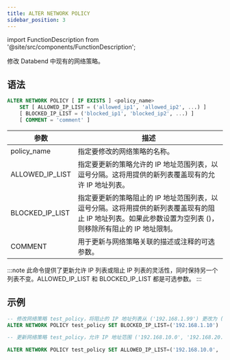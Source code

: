 ```yaml
---
title: ALTER NETWORK POLICY
sidebar_position: 3
---
```


import FunctionDescription from '@site/src/components/FunctionDescription';

<FunctionDescription description="引入或更新于：v1.2.26"/>

修改 Databend 中现有的网络策略。

## 语法

```sql
ALTER NETWORK POLICY [ IF EXISTS ] <policy_name>
    SET [ ALLOWED_IP_LIST = ('allowed_ip1', 'allowed_ip2', ...) ]
    [ BLOCKED_IP_LIST = ('blocked_ip1', 'blocked_ip2', ...) ]
    [ COMMENT = 'comment' ]
```

| 参数             | 描述                                                                                                                                                                                                                                                            |
|-----------------|-----------------------------------------------------------------------------------------------------------------------------------------------------------------------------------------------------------------------------------------------------------------------|
| policy_name     | 指定要修改的网络策略的名称。                                                                                                                                                                                                               |
| ALLOWED_IP_LIST | 指定要更新的策略允许的 IP 地址范围列表，以逗号分隔。这将用提供的新列表覆盖现有的允许 IP 地址列表。                                                                                                |
| BLOCKED_IP_LIST | 指定要更新的策略阻止的 IP 地址范围列表，以逗号分隔。这将用提供的新列表覆盖现有的阻止 IP 地址列表。如果此参数设置为空列表 ()，则移除所有阻止的 IP 地址限制。 	|
| COMMENT         | 用于更新与网络策略关联的描述或注释的可选参数。                                                                                                                                                                    |

:::note
此命令提供了更新允许 IP 列表或阻止 IP 列表的灵活性，同时保持另一个列表不变。ALLOWED_IP_LIST 和 BLOCKED_IP_LIST 都是可选参数。
:::

## 示例

```sql
-- 修改网络策略 test_policy，将阻止的 IP 地址列表从 ('192.168.1.99') 更改为 ('192.168.1.10')：
ALTER NETWORK POLICY test_policy SET BLOCKED_IP_LIST=('192.168.1.10')

-- 更新网络策略 test_policy，允许 IP 地址范围 ('192.168.10.0', '192.168.20.0') 并移除任何阻止的 IP 地址限制。同时，将注释更改为 'new comment'：

ALTER NETWORK POLICY test_policy SET ALLOWED_IP_LIST=('192.168.10.0', '192.168.20.0') BLOCKED_IP_LIST=() COMMENT='new comment'
```
